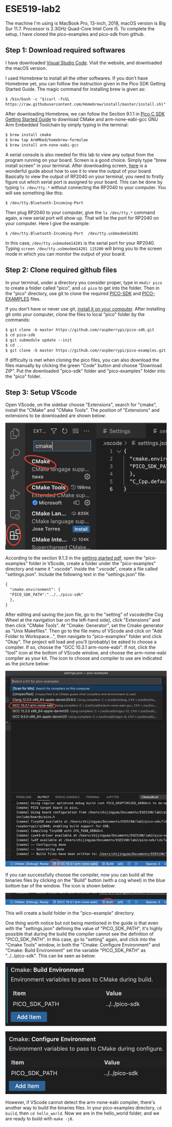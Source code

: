 # ESE519-lab2

The machine I'm using is MacBook Pro, 13-inch, 2018, macOS version is Big Sur 11.7. Processor is 2.3GHz Quad-Core Intel Core i5. 
To complete the setup, I have cloned the pico-examples and pico-sdk from github. 

## Step 1: Download required softwares

I have downloaded [Visual Studio Code](https://code.visualstudio.com/download). Visit the website, and downloaded the macOS version.

I used Homebrew to install all the other softwares. If you don't have Homebrew yet, you can folllow the instruction given in the Pico SDK Getting Started Guide. The magic command for installing brew is given as:

```
$ /bin/bash -c "$(curl -fsSL https://raw.githubusercontent.com/Homebrew/install/master/install.sh)"
```

After downloading Homebrew, we can follow the Section 9.1.1 in [Pico C SDK Getting Started Guide](https://datasheets.raspberrypi.com/pico/getting-started-with-pico.pdf) to download CMake and arm-none-eabi-gcc GNU Arm Embedded Toolchain by simply typing in the terminal:

```
$ brew install cmake
$ brew tap ArmMbed/homebrew-formulae
$ brew install arm-none-eabi-gcc
```

A serial console is also needed for this lab to view any output from the program running on your board. Screen is a good choice. Simply type "brew install screen" in your terminal. After downloading screen, [here](https://learn.adafruit.com/welcome-to-circuitpython/advanced-serial-console-on-mac-and-linux) is a wonderful guide about how to use it to view the output of your board. Basically to view the output of RP2040 on your terminal, you need to firstly figure out which serial port is assigned to your board. This can be done by typing ```ls /dev/tty.*``` without connecting the RP2040 to your computer. You will see something like this: 

```
$ /dev/tty.Bluetooth-Incoming-Port
```

Then plug RP2040 to your computer, give the ```ls /dev/tty.*``` command again, a new serial port will show up. That will be the port for RP2040 on your computer. Here I give the example: 

```
$ /dev/tty.Bluetooth-Incoming-Port	/dev/tty.usbmodem14201
```

In this case, ```/dev/tty.usbmodem14201``` is the serial port for your RP2040. Typing ```screen /dev/tty.usbmodem14201 115200``` will bring you to the screen mode in which you can monitor the output of your board.

## Step 2: Clone required github files

In your terminal, under a directory you consider proper, type in ```mkdir pico``` to create a folder called "pico", and ```cd pico``` to get into the folder. Then in the "pico" directory, use git to clone the required [PICO-SDK](https://github.com/raspberrypi/pico-sdk) and [PICO-EXAMPLES](https://github.com/raspberrypi/pico-examples) files.

If you don't have or never use git, [install it on your computer](https://git-scm.com/download/mac). After installing git onto your computer, clone the files to local "pico" folder by the commands:

```
$ git clone -b master https://github.com/raspberrypi/pico-sdk.git
$ cd pico-sdk
$ git submodule update --init
$ cd ..
$ git clone -b master https://github.com/raspberrypi/pico-examples.git
```

If difficulty is met when cloning the pico files, you can also download the files manually by clicking the green "Code" button and choose "Download ZIP". Put the downloaded "pico-sdk" folder and "pico-examples" folder into the "pico" folder. 

## Step 3: Setup VScode

Open VScode, on the sidebar choose "Extensions", search for "cmake", install the "CMake" and "CMake Tools". The position of "Extensions" and extensions to be downloaded are shown below:

![a](https://github.com/ZhijingY/ESE519-lab2/blob/main/vscode_ext.png)

According to the section 9.1.3 in the [getting started pdf](https://datasheets.raspberrypi.com/pico/getting-started-with-pico.pdf), open the "pico-examples" folder in VScode, create a folder under the "pico-examples" directory and name it ".vscode". Inside the ".vscode", create a file called "settings.json". Include the following text in the "settings.json" file.
```
{
  "cmake.environment": {
  "PICO_SDK_PATH":"../../pico-sdk"
  },
}
```

After editing and saving the json file, go to the "setting" of vscode(the Cog Wheel at the navigation bar on the left-hand side), click "Extensions" and then click "CMake Tools". At "Cmake: Generator", set the Cmake generator as "Unix Makefiles". Then go to the file menu of VScode and click on "Add Folder to Workspace…", then navigate to "pico-examples" folder and click "Okay". The project will load and you’ll (probably) be asked to choose a compiler. If so, choose the "GCC 10.3.1 arm-none-eabi". If not, click the "tool" icon at the bottom of VScode window, and choose the arm-none-eabi compiler as your kit. The icon to choose and compiler to use are indicated as the picture below:

![a](https://github.com/ZhijingY/ESE519-lab2/blob/main/vscode_build.png)

If you can successfully choose the compiler, now you can build all the binaries files by clicking on the "Build" button (with a cog wheel) in the blue bottom bar of the window. The icon is shown below:

![a](https://github.com/ZhijingY/ESE519-lab2/blob/main/vscode_build_icon.png)

This will create a build folder in the "pico-example" directory.

One thing worth notice but not being mentioned in the guide is that even with the "settings.json" defining the value of "PICO_SDK_PATH", it's highly possible that during the build the compiler cannot see the definition of "PICO_SDK_PATH". In this case, go to "setting" again, and click into the "Cmake Tools" window, in both the "Cmake: Configure Environment" and "Cmake: Build Environment" set the variable "PICO_SDK_PATH" as "../../pico-sdk". This can be seen as below:

![a](https://github.com/ZhijingY/ESE519-lab2/blob/main/Screen%20Shot%202022-10-10%20at%209.45.26%20PM.png)

![a](https://github.com/ZhijingY/ESE519-lab2/blob/main/vscode_cofig_env.png)

However, if VScode cannot detect the arm-none-eabi compiler, there's another way to build the binaries files. In your pico-examples directory, ```cd build```, then ```cd hello_world```. Now we are in the hello_world folder, and we are ready to build with ```make -j8```. 
